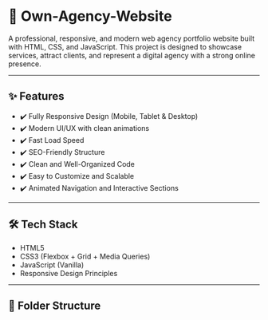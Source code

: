 # 💼 Own-Agency-Website

A professional, responsive, and modern web agency portfolio website built with HTML, CSS, and JavaScript. This project is designed to showcase services, attract clients, and represent a digital agency with a strong online presence.

---

## ✨ Features

- ✔️ Fully Responsive Design (Mobile, Tablet & Desktop)
- ✔️ Modern UI/UX with clean animations
- ✔️ Fast Load Speed
- ✔️ SEO-Friendly Structure
- ✔️ Clean and Well-Organized Code
- ✔️ Easy to Customize and Scalable
- ✔️ Animated Navigation and Interactive Sections

---

## 🛠️ Tech Stack

- HTML5
- CSS3 (Flexbox + Grid + Media Queries)
- JavaScript (Vanilla)
- Responsive Design Principles

---

## 📂 Folder Structure

